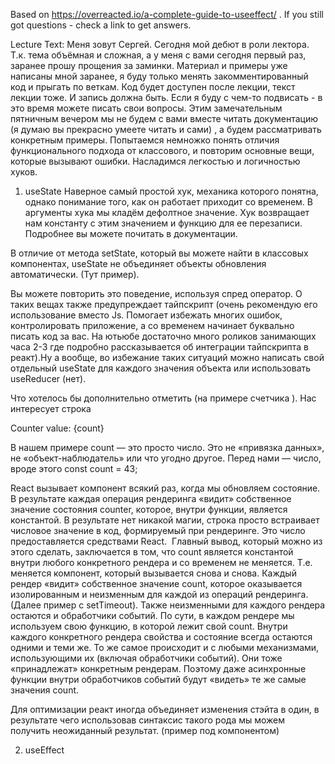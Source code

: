 Based on https://overreacted.io/a-complete-guide-to-useeffect/ . If you still got questions - check a link to get answers.  

Lecture Text:
Меня зовут Сергей. Сегодня мой дебют в роли лектора. Т.к. тема объёмная и сложная, а у меня с вами сегодня первый раз, заранее прошу прощения за заминки. Материал и примеры уже написаны мной заранее, я буду только менять закомментированный код и прыгать по веткам. Код будет доступен после лекции, текст лекции тоже. И запись должна быть. Если я буду с чем-то подвисать - в это время можете писать свои вопросы.
Этим замечательным пятничным вечером мы не будем с вами вместе читать документацию (я думаю вы прекрасно умеете читать и сами) , а будем рассматривать конкретным примеры. Попытаемся немножко понять отличия функционального подхода от классового, и повторим основные вещи, которые вызывают ошибки. Насладимся легкостью и логичностью хуков.

1) useState 
Наверное самый простой хук, механика которого понятна, однако понимание того, как он работает приходит со временем. В аргументы хука мы кладём дефолтное значение. Хук возвращает нам константу с этим значением и функцию для ее перезаписи. Подробнее вы можете почитать в документации. 

В отличие от метода setState, который вы можете найти в классовых компонентах, useState не объединяет объекты обновления автоматически. (Тут пример). 

Вы можете повторить это поведение, используя спред оператор. О таких вещах также предупреждает тайпскрипт (очень рекомендую его использование вместо  Js. Помогает избежать многих ошибок, контролировать приложение, а со временем начинает буквально писать код за вас. На ютьюбе достаточно много роликов занимающих часа 2-3 где подробно рассказывается об интеграции тайпскрипта в реакт).Ну а вообще, во избежание таких ситуаций можно написать свой отдельный useState для каждого значения объекта или использовать  useReducer (нет).

Что хотелось бы дополнительно отметить (на примере счетчика ).
Нас интересует строка <p>Counter value: {count}</p>
В нашем примере count — это просто число. Это не «привязка данных», не «объект-наблюдатель» или что угодно другое. Перед нами —  число, вроде этого const count = 43;

React вызывает компонент всякий раз, когда мы обновляем состояние. В результате каждая операция рендеринга «видит» собственное значение состояния counter, которое, внутри функции, является константой. В результате нет никакой магии, строка просто встраивает числовое значение в код, формируемый при рендеринге. Это число предоставляется средствами React. 
Главный вывод, который можно из этого сделать, заключается в том, что count является константой внутри любого конкретного рендера и со временем не меняется. Т.е. меняется компонент, который вызывается снова и снова. Каждый рендер «видит» собственное значение count, которое оказывается изолированным и неизменным для каждой из операций рендеринга.
(Далее пример с setTimeout). 
Также неизменными для каждого рендера остаются и обработчики событий. По сути, в каждом рендере мы используем свою функцию, в которой лежит свой count. Внутри каждого конкретного рендера свойства и состояние всегда остаются одними и теми же. То же самое происходит и с любыми механизмами, использующими их (включая обработчики событий). Они тоже «принадлежат» конкретным рендерам. Поэтому даже асинхронные функции внутри обработчиков событий будут «видеть» те же самые значения count.

Для оптимизации реакт иногда объединяет изменения стэйта в один, в результате чего использовав синтаксис такого рода мы можем получить неожиданный результат. (пример под компонентом)

2) useEffect
